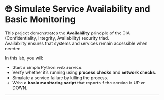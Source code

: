 # 🌐 Simulate Service Availability and Basic Monitoring

This project demonstrates the **Availability** principle of the CIA (Confidentiality, Integrity, Availability) security triad.  
Availability ensures that systems and services remain accessible when needed.  

In this lab, you will:  
- Start a simple Python web service.  
- Verify whether it’s running using **process checks** and **network checks**.  
- Simulate a service failure by killing the process.  
- Write a **basic monitoring script** that reports if the service is UP or DOWN.  

---


